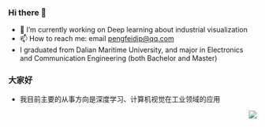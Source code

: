### Hi there 👋

- 🔭 I’m currently working on Deep learning about industrial visualization
- 📫 How to reach me: email pengfeidip@qq.com
- I graduated from Dalian Maritime University, and major in Electronics and Communication Engineering (both Bachelor and Master)

### 大家好
- 我目前主要的从事方向是深度学习、计算机视觉在工业领域的应用

<img align="right" src="https://github-readme-stats.vercel.app/api?username=pengfeidip&show_icons=true&icon_color=CE1D2D&text_color=718096&bg_color=ffffff&hide_title=true" />
<!--
**pengfeidip/pengfeidip** is a ✨ _special_ ✨ repository because its `README.md` (this file) appears on your GitHub profile.

Here are some ideas to get you started:

- 🔭 I’m currently working on ...
- 🌱 I’m currently learning ...
- 👯 I’m looking to collaborate on ...
- 🤔 I’m looking for help with ...
- 💬 Ask me about ...
- 📫 How to reach me: ...
- 😄 Pronouns: ...
- ⚡ Fun fact: ...
-->
